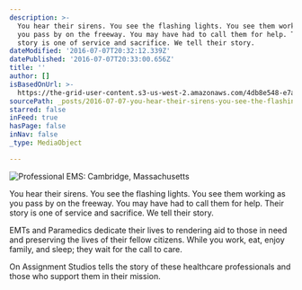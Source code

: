 ```yaml
---
description: >-
  You hear their sirens. You see the flashing lights. You see them working as
  you pass by on the freeway. You may have had to call them for help. Their
  story is one of service and sacrifice. We tell their story. 
dateModified: '2016-07-07T20:32:12.339Z'
datePublished: '2016-07-07T20:33:00.656Z'
title: ''
author: []
isBasedOnUrl: >-
  https://the-grid-user-content.s3-us-west-2.amazonaws.com/4db8e548-e7a6-45f2-a97e-1050d84bdb37.jpg
sourcePath: _posts/2016-07-07-you-hear-their-sirens-you-see-the-flashing-lights-you-see.md
starred: false
inFeed: true
hasPage: false
inNav: false
_type: MediaObject

---
```

![Professional EMS: Cambridge, Massachusetts](https://the-grid-user-content.s3-us-west-2.amazonaws.com/4db8e548-e7a6-45f2-a97e-1050d84bdb37.jpg)

You hear their sirens. You see the flashing lights. You see them working as you pass by on the freeway. You may have had to call them for help. Their story is one of service and sacrifice. We tell their story. 

EMTs and Paramedics dedicate their lives to rendering aid to those in need and preserving the lives of their fellow citizens. While you work, eat, enjoy family, and sleep; they wait for the call to care. 

On Assignment Studios tells the story of these healthcare professionals and those who support them in their mission.